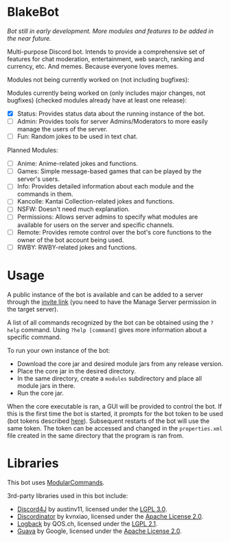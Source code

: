 # BlakeBot

_Bot still in early development. More modules and features to be added in the near future._

Multi-purpose Discord bot.
Intends to provide a comprehensive set of features for chat moderation, entertainment, web search, ranking and currency, etc.
And memes. Because everyone loves memes.

Modules not being currently worked on (not including bugfixes):

Modules currently being worked on (only includes major changes, not bugfixes) (checked modules already have at least one release):

- [x] Status: Provides status data about the running instance of the bot.
- [ ] Admin: Provides tools for server Admins/Moderators to more easily manage the users of the server.
- [ ] Fun: Random jokes to be used in text chat.

Planned Modules:

- [ ] Anime: Anime-related jokes and functions.
- [ ] Games: Simple message-based games that can be played by the server's users.
- [ ] Info: Provides detailed information about each module and the commands in them.
- [ ] Kancolle: Kantai Collection-related jokes and functions.
- [ ] NSFW: Doesn't need much explanation.
- [ ] Permissions: Allows server admins to specify what modules are available for users on the server and specific channels.
- [ ] Remote: Provides remote control over the bot's core functions to the owner of the bot account being used.
- [ ] RWBY: RWBY-related jokes and functions.

# Usage

A public instance of the bot is available and can be added to a server through the [invite link]( https://discordapp.com/oauth2/authorize?client_id=263524182497820673&scope=bot&permissions=305589318) (you need to have the Manage Server permission in the target server).

A list of all commands recognized by the bot can be obtained using the `?help` command. Using `?help [command]` gives more information about a specific command.

To run your own instance of the bot:
- Download the core jar and desired module jars from any release version.
- Place the core jar in the desired directory.
- In the same directory, create a `modules` subdirectory and place all module jars in there.
- Run the core jar.

When the core executable is ran, a GUI will be provided to control the bot. If this is the first time the bot is started, it prompts for the bot token to be used (bot tokens described [here](https://discordapp.com/developers/docs/topics/oauth2#bots)). Subsequent restarts of the bot will use the same token. The token can be accessed and changed in the `properties.xml` file created in the same directory that the program is ran from.

# Libraries

This bot uses [ModularCommands](https://github.com/ThiagoTGM/ModularCommands).

3rd-party libraries used in this bot include:

- [Discord4J](https://github.com/austinv11/Discord4J) by austinv11, licensed under the [LGPL 3.0](https://www.gnu.org/licenses/lgpl-3.0.en.html).
- [Discordinator](https://github.com/kvnxiao/Discordinator) by kvnxiao, licensed under the [Apache License 2.0](https://www.apache.org/licenses/LICENSE-2.0).
- [Logback](https://logback.qos.ch/) by QOS.ch, licensed under the [LGPL 2.1](http://www.gnu.org/licenses/old-licenses/lgpl-2.1.html).
- [Guava](https://github.com/google/guava) by Google, licensed under the [Apache License 2.0](https://www.apache.org/licenses/LICENSE-2.0).
